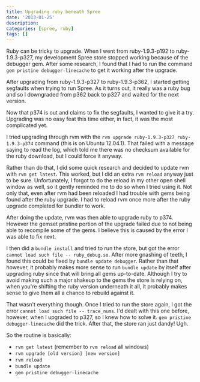 ```yaml
---
title: Upgrading ruby beneath Spree
date: '2013-01-25'
description:
categories: [spree, ruby]
tags: []
---
```

Ruby can be tricky to upgrade. When I went from ruby-1.9.3-p192 to
ruby-1.9.3-p327, my development Spree store stopped working because of
the debugger gem. After some research, I found that I had to run the
command `gem pristine debugger-linecache` to get it working after the
upgrade.

After upgrading from ruby-1.9.3-p327 to ruby-1.9.3-p362, I started
getting segfaults when trying to run Spree.  As it turns out, it really
was a ruby bug and so I downgraded from p362 back to p327 and waited for
the next version.

Now that p374 is out and claims to fix the segfaults, I wanted to give
it a try.  Upgrading was no easy feat this time either, in fact, it was
the most complicated yet.

I tried upgrading through rvm with the `rvm upgrade ruby-1.9.3-p327
ruby-1.9.3-p374` command (this is on Ubuntu 12.04.1).  That failed with
a message saying to read the log, which told me there was no checksum
available for the ruby download, but I could force it anyway.

Rather than do that, I did some quick research and decided to update
rvm with `rvm get latest`.  This worked, but I did an extra `rvm reload`
anyway just to be sure.  Unfortunately, I forgot to do the reload in my
other open shell window as well, so it gently reminded me to do so when
I tried using it.  Not only that, even after rvm had been reloaded I had
trouble with gems being found after the ruby upgrade.  I had to reload
rvm once more after the ruby upgrade completed for bundler to work.

After doing the update, rvm was then able to upgrade ruby to p374.
However the gemset pristine portion of the upgrade failed due to not
being able to recompile some of the gems.  I believe this is caused by
the error I was able to fix next.

I then did a `bundle install` and tried to run the store, but got the
error `cannot load such file -- ruby_debug.so`.  After more gnashing of
teeth, I found this could be fixed by `bundle update debugger`.  Rather
than that however, it probably makes more sense to run `bundle update`
by itself after upgrading ruby since that will bring all gems
up-to-date.  Although I try to avoid making such a major shakeup to the
gems the store is relying on, when you're shifting the ruby version
underneath it all, it probably makes sense to give them all a chance to
rebuild against it.

That wasn't everything though.  Once I tried to run the store again, I
got the error `cannot load such file -- trace_nums`.  I'd dealt with
this one before, however, when I upgraded to p327, so I knew how to
solve it.  `gem pristine debugger-linecache` did the trick.  After that,
the store ran just dandy!  Ugh.

So the routine is basically:

- `rvm get latest` (remember to `rvm reload` all windows)
- `rvm upgrade [old version] [new version]`
- `rvm reload`
- `bundle update`
- `gem pristine debugger-linecache`
